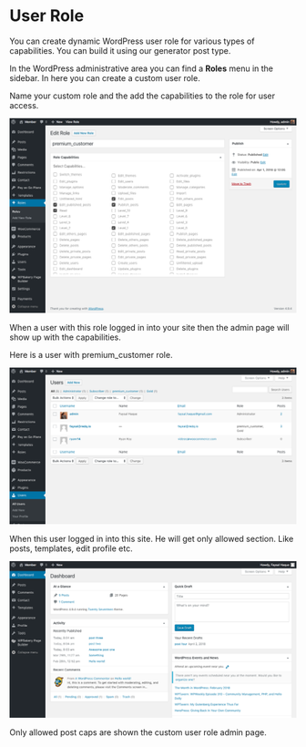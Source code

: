 # User Role

You can create dynamic WordPress user role for various types of capabilities. You can build it using our generator post type.

In the WordPress administrative area you can find a **Roles** menu in the sidebar. In here you can create a custom user role.

Name your custom role and the add the capabilities to the role for user access.

![](/assets/userplace-roles.png)

When a user with this role logged in into your site then the admin page will show up with the capabilities.



Here is a user with premium\_customer role.

![](/assets/userplace-users.png)

When this user logged in into this site. He will get only allowed section. Like posts, templates, edit profile etc.

![](/assets/userplace-custom-rolebased-dashboard.png)

Only allowed post caps are shown the custom user role admin page.

